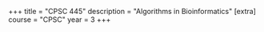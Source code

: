 +++
title = "CPSC 445"
description = "Algorithms in Bioinformatics"
[extra]
course = "CPSC"
year = 3
+++

